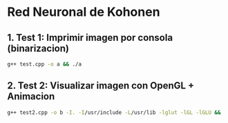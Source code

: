 # Red Neuronal de Kohonen 
## 1. Test 1: Imprimir imagen por consola (binarizacion)
```sh
g++ test.cpp -o a && ./a
```
## 2. Test 2: Visualizar imagen con OpenGL + Animacion 
```sh
g++ test2.cpp -o b -I. -I/usr/include -L/usr/lib -lglut -lGL -lGLU && ./b
```